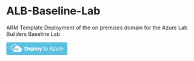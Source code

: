 # ALB-Baseline-Lab
ARM Template Deployment of the on premises domain for the Azure Lab Builders Baseline Lab




<a href="https://portal.azure.com/#create/Microsoft.Template/uri/https%3A%2F%2Fraw.githubusercontent.com%2Frandy2ner%2FALB-Baseline-Lab%2Fmaster%2FALBBaselineLab.json" target="_blank">
    <img src="https://raw.githubusercontent.com/Azure/azure-quickstart-templates/master/1-CONTRIBUTION-GUIDE/images/deploytoazure.png"/>
</a>
